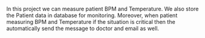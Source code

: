 In this project we can measure patient BPM and Temperature. We also store the Patient data in database for monitoring. Moreover, when patient measuring BPM and Temperature if the situation is critical then the automatically send the message to doctor and email as well.
